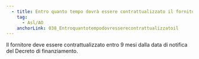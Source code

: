 ```yaml
---
  - title: Entro quanto tempo dovrà essere contrattualizzato il fornitore?
    tag:
      - Asl/AO
    anchorLink: 038_Entroquantotempodovresserecontrattualizzatoil
---
```


Il fornitore deve essere contrattualizzato entro 9 mesi dalla data di notifica del Decreto di finanziamento.